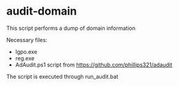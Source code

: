 # audit-domain

This script performs a dump of domain information

Necessary files:
- lgpo.exe
- reg.exe
- AdAudit.ps1 script from https://github.com/phillips321/adaudit

The script is executed through run_audit.bat
